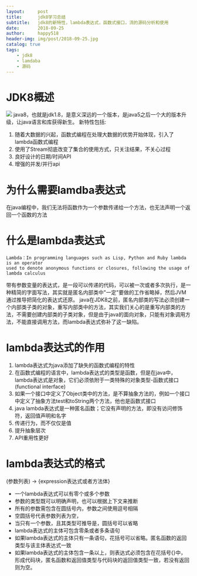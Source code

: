 ```yaml
---
layout:     post
title:      jdk8学习总结
subtitle:   jdk8的新特性，lambda表达式，函数式接口，流的源码分析和使用
date:       2018-09-25
author:     happy518
header-img: img/post/2018-09-25.jpg
catalog: true
tags:
    - jdk8
    - lamdaba
    - 源码
---
```


# JDK8概述
![](https://upload-images.jianshu.io/upload_images/14423059-05d2bd0bee473a5d.png)
java8，也就是jdk1.8，是意义深远的一个版本，是java5之后一个大的版本升级，让java语言和库获得新生。
新特性包括:
1. 随着大数据的兴起，函数式编程在处理大数据的优势开始体现，引入了lambda函数式编程
2. 使用了Stream彻底改变了集合的使用方式，只关注结果，不关心过程
3. 良好设计的日期/时间API
4. 增强的并发/并行api

# 为什么需要lamdba表达式
在java编程中，我们无法将函数作为一个参数传递给一个方法，也无法声明一个返回一个函数的方法

# 什么是lambda表达式
```
Lambda：In programming languages such as Lisp, Python and Ruby lambda is an operator
used to denote anonymous functions or closures, following the usage of lambda calculus
```
带有参数变量的表达式，是一段可以传递的代码，可以被一次或者多次执行，是一种精简的字面写法，其实就是匿名内部类中"一定"要做的工作省略掉，然后JVM通过推导把简化的表达式还原。
java在JDK8之前，匿名内部类的写法必须创建一个内部类子类的对象，重写内部类中的方法，其实我们关心的是重写内部类的方法，不需要创建内部类的子类对象，但是由于java的面向对象，只能有对象调用方法，不能直接调用方法，而lambda表达式弥补了这一缺陷。

# lambda表达式的作用
1. lambda表达式为java添加了缺失的函数式编程的特性
2. 在函数式编程的语言中，lambda表达式的类型是函数，但是在java中，lambda表达式是对象，它们必须依附于一类特殊的对象类型-函数式接口(functional interface)
3. 如果一个接口中定义了Object类中的方法，是不算抽象方法的，例如一个接口中定义了抽象方法test和toString两个方法，他也是函数式接口
4. java lambda表达式是一种匿名函数；它没有声明的方法，即没有访问修饰符，返回值声明和名字
5. 传递行为，而不仅仅是值
6. 提升抽象层次
7. API重用性更好

# lambda表达式的格式
(参数列表) -> {expression表达式或者方法体}
- 一个lambda表达式可以有零个或多个参数
- 参数的类型既可以明确声明，也可以根据上下文来推断
- 所有的参数需包含在圆括号内，参数之间使用逗号相隔
- 空圆括号代表参数列表为空，
- 当只有一个参数，且其类型可推导是，圆括号可以省略
- lambda表达式的主体可包含零条或者多条语句
- 如果lambda表达式的主体只有一条语句，花括号可以省略。匿名函数的返回类型与该主体表达式一致
- 如果lambda表达式的主体包含一条以上，则表达式必须包含在花括号{}中，形成代码块，匿名函数和返回值类型与代码块的返回值类型一致，若没有返回则为空。